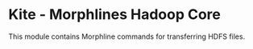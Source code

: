 # Kite - Morphlines Hadoop Core

This module contains Morphline commands for transferring HDFS files.
